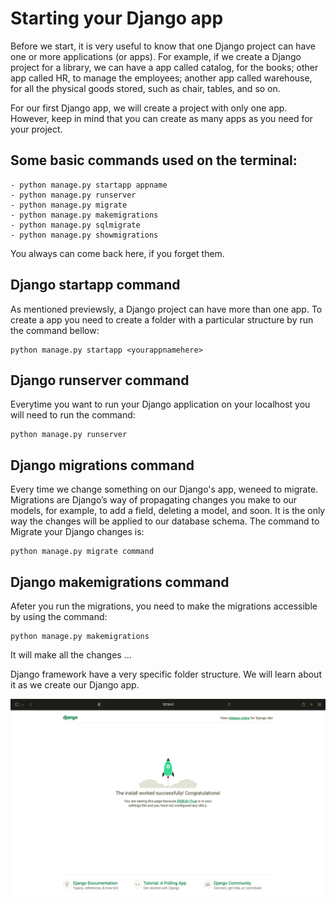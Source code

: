 # Starting your Django app

Before we start, it is very useful to know that one Django project can have one or more applications (or apps). For example, if we create a Django project for a library, we can have a app called catalog, for the books; other app called HR, to manage the employees; another app called warehouse, for all the physical goods stored, such as chair, tables, and so on. 

For our first Django app, we will create a project with only one app. However, keep in mind that you can create as many apps as you need for your project. 

## Some basic commands used on the terminal:

```
- python manage.py startapp appname
- python manage.py runserver
- python manage.py migrate
- python manage.py makemigrations
- python manage.py sqlmigrate
- python manage.py showmigrations
```

You always can come back here, if you forget them.

## Django **startapp** command

As mentioned previewsly, a Django project can have more than one app. To create a app you need to create a folder with a particular structure by run the command bellow:

```
python manage.py startapp <yourappnamehere>
```

## Django **runserver** command

Everytime you want to run your Django application on your localhost you will need to run the command:

```
python manage.py runserver
```


## Django **migrations** command

Every time we change something on our Django's app, weneed to migrate. Migrations are Django’s way of propagating changes you make to our models, for example, to add a field, deleting a model, and soon. It is the only way the changes will be applied to our database schema. The command to Migrate your Django changes is: 

```
python manage.py migrate command
```

## Django **makemigrations** command

Afeter you run the migrations, you need to make the migrations accessible by using the command:

```
python manage.py makemigrations
```

It will make all the changes ...




Django framework have a very specific folder structure. We will learn about it as we create our Django app. 



<!-- IMAGE
Caption: Screen 1
ID: screen_1
Alt text: 
Author: 
Attribution: 
Placeholder: TRUE  
--> 

![IMAGE](figures/screen1.png)

<!-- END IMAGE -->

